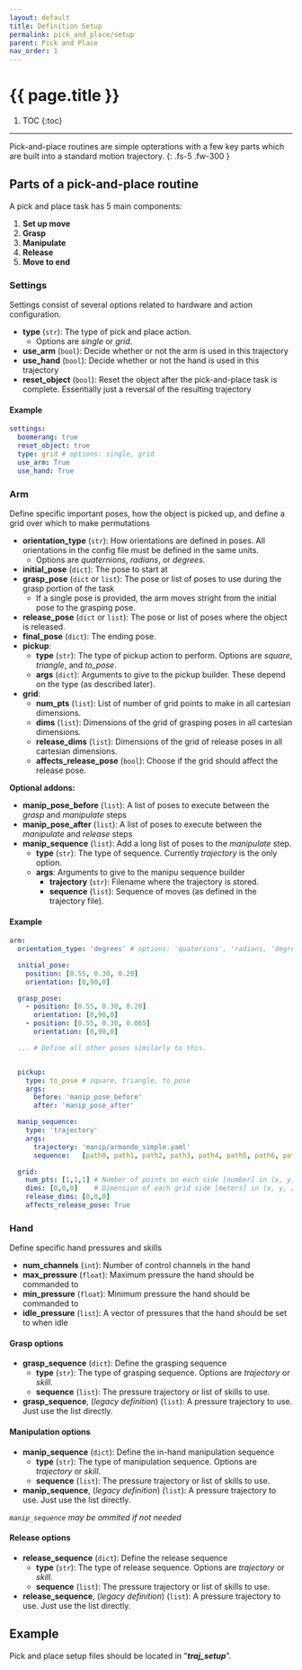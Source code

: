 ```yaml
---
layout: default
title: Definition Setup
permalink: pick_and_place/setup
parent: Pick and Place
nav_order: 1
---
```


# {{ page.title }}

1. TOC
{:toc}

---

Pick-and-place routines are simple opterations with a few key parts which are built into a standard motion trajectory.
{: .fs-5 .fw-300 }

## Parts of a pick-and-place routine

A pick and place task has 5 main components:
1. **Set up move**
2. **Grasp**
3. **Manipulate**
4. **Release**
5. **Move to end**


### Settings
Settings consist of several options related to hardware and action configuration.

- **type** (`str`): The type of pick and place action.
	- Options are _single_ or _grid_.
- **use_arm** (`bool`):  Decide whether or not the arm is used in this trajectory
- **use_hand** (`bool`):  Decide whether or not the hand is used in this trajectory
- **reset_object** (`bool`):  Reset the object after the pick-and-place task is complete. Essentially just a reversal of the resulting trajectory


#### Example
```yaml
settings:
  boomerang: true
  reset_object: true
  type: grid # options: single, grid
  use_arm: True
  use_hand: True
```


### Arm
Define specific important poses, how the object is picked up, and define a grid over which to make permutations

- **orientation_type** (`str`): How orientations are defined in poses. All orientations in the config file must be defined in the same units.
	- Options are _quaternions_, _radians_, or _degrees_.
- **initial_pose** (`dict`): The pose to start at
- **grasp_pose** (`dict` or `list`): The pose or list of poses to use during the grasp portion of the task
	- If a single pose is provided, the arm moves stright from the initial pose to the grasping pose.
- **release_pose** (`dict` or `list`): The pose or list of poses where the object is released.
- **final_pose** (`dict`): The ending pose.
- **pickup**:
	- **type** (`str`): The type of pickup action to perform. Options are _square_, _triangle_, and _to_pose_.
	- **args** (`dict`): Arguments to give to the pickup builder. These depend on the type (as described later).
- **grid**:
	- **num_pts** (`list`): List of number of grid points to make in all cartesian dimensions.
	- **dims** (`list`): Dimensions of the grid of grasping poses in all cartesian dimensions.
	- **release_dims** (`list`): Dimensions of the grid of release poses in all cartesian dimensions.
	- **affects_release_pose** (`bool`): Choose if the grid should affect the release pose.


**Optional addons:**
- **manip_pose_before** (`list`): A list of poses to execute between the _grasp_ and _manipulate_ steps
- **manip_pose_after** (`list`): A list of poses to execute between the _manipulate_ and _release_ steps
- **manip_sequence** (`list`): Add a long list of poses to the _manipulate_ step.
	- **type** (`str`): The type of sequence. Currently _trajectory_ is the only option.
	- **args**: Arguments to give to the manipu sequence builder
		- **trajectory** (`str`): Filename where the trajectory is stored.
		- **sequence** (`list`): Sequence of moves (as defined in the trajectory file).


#### Example

```yaml
arm:
  orientation_type: 'degrees' # options: 'quaterions', 'radians, 'degrees'

  initial_pose:
    position: [0.55, 0.30, 0.20]
    orientation: [0,90,0]

  grasp_pose:
    - position: [0.55, 0.30, 0.20]
      orientation: [0,90,0]
    - position: [0.55, 0.30, 0.065]
      orientation: [0,90,0]

  ... # Define all other poses similarly to this.


  pickup:
    type: to_pose # square, triangle, to_pose
    args:
      before: 'manip_pose_before'
      after: 'manip_pose_after'

  manip_sequence:
    type: 'trajectory'
    args:
      trajectory: 'manip/armando_simple.yaml'
      sequence:   [path0, path1, path2, path3, path4, path5, path6, path7, path8, path9, path10, path11, path12, path13]

  grid:
    num_pts: [1,1,1] # Number of points on each side [number] in (x, y, z) order
    dims: [0,0,0]    # Dimension of each grid side [meters] in (x, y, z) order
    release_dims: [0,0,0]
    affects_release_pose: True
```


### Hand
Define specific hand pressures and skills

- **num_channels** (`int`): Number of control channels in the hand
- **max_pressure** (`float`): Maximum pressure the hand should be commanded to
- **min_pressure** (`float`): Minimum pressure the hand should be commanded to
- **idle_pressure** (`list`): A vector of pressures that the hand should be set to when idle

#### Grasp options
- **grasp_sequence** (`dict`): Define the grasping sequence
	- **type** (`str`): The type of grasping sequence. Options are _trajectory_ or _skill_.
	- **sequence** (`list`): The pressure trajectory or list of skills to use.
- **grasp_sequence**, (_legacy definition_) (`list`):  A pressure trajectory to use. Just use the list directly.

#### Manipulation options
- **manip_sequence** (`dict`): Define the in-hand manipulation sequence
	- **type** (`str`): The type of manipulation sequence. Options are _trajectory_ or _skill_.
	- **sequence** (`list`): The pressure trajectory or list of skills to use.
- **manip_sequence**, (_legacy definition_) (`list`):  A pressure trajectory to use. Just use the list directly.

_`manip_sequence` may be ommited if not needed_

#### Release options
- **release_sequence** (`dict`): Define the release sequence
	- **type** (`str`): The type of release sequence. Options are _trajectory_ or _skill_.
	- **sequence** (`list`): The pressure trajectory or list of skills to use.
- **release_sequence**, (_legacy definition_) (`list`):  A pressure trajectory to use. Just use the list directly.

## Example

Pick and place setup files should be located in "**_traj_setup_**".

